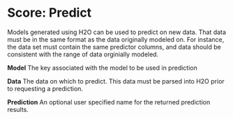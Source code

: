 # Score: Predict

Models generated using H2O can be used to predict on new data. That
data must be in the same format as the data originally modeled on. For
instance, the data set must contain the same predictor columns, and
data should be consistent with the range of data orginially modeled.

**Model**
The key associated with the model to be used in prediction

**Data**
The data on which to predict. This data must be parsed into H2O
prior to requesting a prediction.

**Prediction**
An optional user specified name for the returned prediction results.

